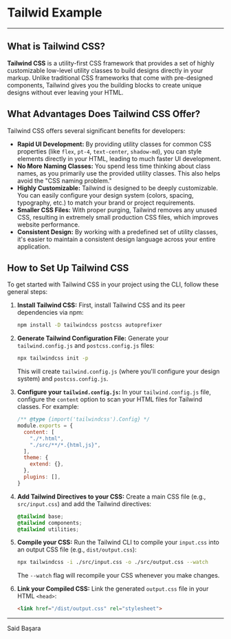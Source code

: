# Tailwid Example

---

## What is Tailwind CSS?

**Tailwind CSS** is a utility-first CSS framework that provides a set of highly customizable low-level utility classes to build designs directly in your markup. Unlike traditional CSS frameworks that come with pre-designed components, Tailwind gives you the building blocks to create unique designs without ever leaving your HTML.

## What Advantages Does Tailwind CSS Offer?

Tailwind CSS offers several significant benefits for developers:

* **Rapid UI Development:** By providing utility classes for common CSS properties (like `flex`, `pt-4`, `text-center`, `shadow-md`), you can style elements directly in your HTML, leading to much faster UI development.
* **No More Naming Classes:** You spend less time thinking about class names, as you primarily use the provided utility classes. This also helps avoid the "CSS naming problem."
* **Highly Customizable:** Tailwind is designed to be deeply customizable. You can easily configure your design system (colors, spacing, typography, etc.) to match your brand or project requirements.
* **Smaller CSS Files:** With proper purging, Tailwind removes any unused CSS, resulting in extremely small production CSS files, which improves website performance.
* **Consistent Design:** By working with a predefined set of utility classes, it's easier to maintain a consistent design language across your entire application.

## How to Set Up Tailwind CSS

To get started with Tailwind CSS in your project using the CLI, follow these general steps:

1.  **Install Tailwind CSS:**
    First, install Tailwind CSS and its peer dependencies via npm:
    ```bash
    npm install -D tailwindcss postcss autoprefixer
    ```

2.  **Generate Tailwind Configuration File:**
    Generate your `tailwind.config.js` and `postcss.config.js` files:
    ```bash
    npx tailwindcss init -p
    ```
    This will create `tailwind.config.js` (where you'll configure your design system) and `postcss.config.js`.

3.  **Configure your `tailwind.config.js`:**
    In your `tailwind.config.js` file, configure the `content` option to scan your HTML files for Tailwind classes. For example:
    ```javascript
    /** @type {import('tailwindcss').Config} */
    module.exports = {
      content: [
        "./*.html",
        "./src/**/*.{html,js}",
      ],
      theme: {
        extend: {},
      },
      plugins: [],
    }
    ```

4.  **Add Tailwind Directives to your CSS:**
    Create a main CSS file (e.g., `src/input.css`) and add the Tailwind directives:
    ```css
    @tailwind base;
    @tailwind components;
    @tailwind utilities;
    ```

5.  **Compile your CSS:**
    Run the Tailwind CLI to compile your `input.css` into an output CSS file (e.g., `dist/output.css`):
    ```bash
    npx tailwindcss -i ./src/input.css -o ./src/output.css --watch
    ```
    The `--watch` flag will recompile your CSS whenever you make changes.

6.  **Link your Compiled CSS:**
    Link the generated `output.css` file in your HTML `<head>`:
    ```html
    <link href="/dist/output.css" rel="stylesheet">
    ```

---

Said Başara
